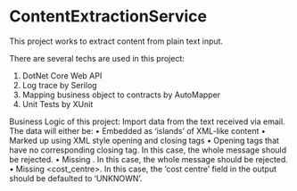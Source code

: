 # ContentExtractionService
This project works to extract content from plain text input.

There are several techs are used in this project:
1. DotNet Core Web API
2. Log trace by Serilog
3. Mapping business object to contracts by AutoMapper
4. Unit Tests by XUnit

Business Logic of this project:
Import data from the text received via email.
The data will either be:
• Embedded as ‘islands’ of XML-like content
• Marked up using XML style opening and closing tags
• Opening tags that have no corresponding closing tag. In this case, the whole message should be rejected.
• Missing <total>. In this case, the whole message should be rejected.
• Missing <cost_centre>. In this case, the ‘cost centre’ field in the output should be defaulted to ‘UNKNOWN’.
